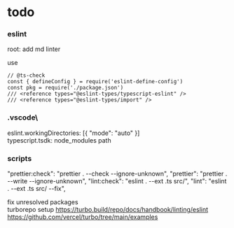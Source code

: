 # todo

### eslint

root: add md linter

use
```
// @ts-check
const { defineConfig } = require('eslint-define-config')
const pkg = require('./package.json')
/// <reference types="@eslint-types/typescript-eslint" />
/// <reference types="@eslint-types/import" />
```

### .vscode\

eslint.workingDirectories: [{ "mode": "auto" }]\
typescript.tsdk: node_modules path

### scripts

"prettier:check": "prettier . --check --ignore-unknown",
"prettier": "prettier . --write --ignore-unknown",
"lint:check": "eslint . --ext .ts src/",
"lint": "eslint . --ext .ts src/ --fix",

fix unresolved packages\
turborepo setup https://turbo.build/repo/docs/handbook/linting/eslint https://github.com/vercel/turbo/tree/main/examples